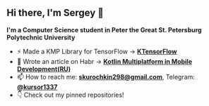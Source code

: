 ## Hi there, I'm Sergey 👋

**I'm a Computer Science student in Peter the Great St. Petersburg Polytechnic University**

- ⚡ Made a KMP Library for TensorFlow -> [**KTensorFlow**](https://github.com/kursor1337/KTensorFlow)
- 🌱 Wrote an article on Habr -> [**Kotlin Multiplatform in Mobile Development(RU)**](https://habr.com/ru/articles/776858/)
- 📫 How to reach me: **skurochkin298@gmail.com**, Telegram: [**@kursor1337**](https://t.me/kursor1337)
- 👇 Check out my pinned repositories!
